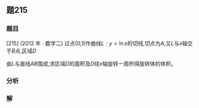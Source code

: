 ## 题215
### 题目
[215] (2012 年 · 数学二) 过点(0,1)作曲线$L : y = \ln x$的切线,切点为$A$,又$L$与$x$轴交于$B$点,区域$D$

由$L$与直线${AB}$围成,求区域$D$的面积及$D$绕$x$轴旋转一周所得旋转体的体积。 
### 分析

### 解